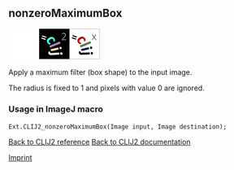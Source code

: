 ## nonzeroMaximumBox
<img src="images/mini_empty_logo.png"/><img src="images/mini_clij2_logo.png"/><img src="images/mini_clijx_logo.png"/>

Apply a maximum filter (box shape) to the input image. 

The radius is fixed to 1 and pixels with value 0 are ignored.

### Usage in ImageJ macro
```
Ext.CLIJ2_nonzeroMaximumBox(Image input, Image destination);
```


[Back to CLIJ2 reference](https://clij.github.io/clij2-docs/reference)
[Back to CLIJ2 documentation](https://clij.github.io/clij2-docs)

[Imprint](https://clij.github.io/imprint)
